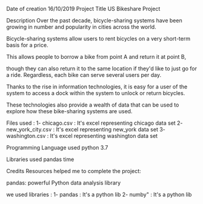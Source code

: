 Date of creation  16/10/2019 Project Title US Bikeshare Project

Description Over the past decade, bicycle-sharing systems have been growing in number and popularity in cities across the world.

Bicycle-sharing systems allow users to rent bicycles on a very short-term basis for a price.

This allows people to borrow a bike from point A and return it at point B,

though they can also return it to the same location if they'd like to just go for a ride. Regardless, each bike can serve several users per day.

Thanks to the rise in information technologies, it is easy for a user of the system to access a dock within the system to unlock or return bicycles. 

These technologies also provide a wealth of data that can be used to explore how these bike-sharing systems are used.

Files used :
 1- chicago.csv :
    It's excel representing chicago data set
 2- new_york_city.csv :
    It's excel representing new_york data set
 3- washington.csv :
    It's excel representing washington data set

Programming Language used python 3.7

Libraries used pandas time

Credits Resources helped me to complete the project:

pandas: powerful Python data analysis library

we used libraries :
 1- pandas : It's a python lib
 2- numby" : It's a python lib